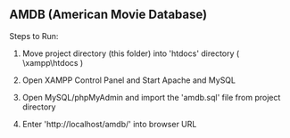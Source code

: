 ## AMDB (American Movie Database)

Steps to Run:


1. Move project directory (this folder) into 'htdocs' directory ( \xampp\htdocs )

2. Open XAMPP Control Panel and Start Apache and MySQL

3. Open MySQL/phpMyAdmin and import the 'amdb.sql' file from project directory

4. Enter 'http://localhost/amdb/' into browser URL